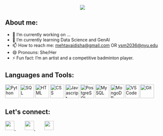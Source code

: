 <!-- ### Hey👋, I am Vaidisha Mehta -->

<!-- Intro GIF: https://github.com/kyechan99/capsule-render?tab=readme-ov-file#how-to-use -->
<p align="center">
  <img src="https://capsule-render.vercel.app/api?type=waving&reversal=true&color=F67280&height=300&section=header&text=Hey,%20I'm%20Vaidisha%20Mehta&desc=Data%20Engineer%20||%20Software%20Engineer%20||%20NYU%20Alum%20||%20🐍%20Pythoneer%20||%20🤖Tech%20Enthusiast&descSize=15&fontColor=f7f5f5&animation=fadeIn&fontSize=50&fontAlignY=30"/>
</p>
<!--%20||%20Software%20Engineer%20||%20NYU%20Alum%20Data%20Engineering%20Data%20Science%20and%20GenAI%20Enthusiast%20Pythoneer%20Tech%20Enthusiast
Machine Learning Engineer @ CVS Health || Masters @NYU || Machine Learning @ CVS Health || Beta Student Partner @microsoft || 🤖 Machine Learning, Deep Learning and Data Science Enthusiast ||🐍 Pythoneer || Love exploring Tech!-->

<!-- **VaidishaMehta/VaidishaMehta** is a ✨ _special_ ✨ repository because its `README.md` (this file) appears on your GitHub profile.
Here are some ideas to get you started:

- 🔭 I’m currently working on ...
- 🌱 I’m currently learning Data Science and GenAI
- 👯 I’m looking to collaborate on ...
- 🤔 I’m looking for help with ...
- 💬 Ask me about ...
- 📫 How to reach me: mehtavaidisha@gmail.com OR vsm2036@nyu.edu
- 😄 Pronouns: She/Her
- ⚡ Fun fact: I’m an artist and a competitive badminton player.
-->
## About me:  
- 🔭 I’m currently working on ...
- 🌱 I’m currently learning Data Science and GenAI
- 📫 How to reach me: mehtavaidisha@gmail.com OR vsm2036@nyu.edu
- 😄 Pronouns: She/Her
- ⚡ Fun fact: I’m an artist and a competitive badminton player.


## Languages and Tools:
<p align="left">
<img src="https://cdn.jsdelivr.net/gh/devicons/devicon@latest/icons/python/python-original.svg" alt="Python" width="45" height="45"/>
<img src="https://cdn.jsdelivr.net/gh/devicons/devicon@latest/icons/azuresqldatabase/azuresqldatabase-original.svg" alt="SQL" width="45" height="45"/>
<img src="https://cdn.jsdelivr.net/gh/devicons/devicon@latest/icons/html5/html5-original-wordmark.svg" alt="HTML" width="45" height="45"/>
<img src="https://cdn.jsdelivr.net/gh/devicons/devicon@latest/icons/css3/css3-original-wordmark.svg" alt="CSS" width="45" height="45"/>
<img src="https://cdn.jsdelivr.net/gh/devicons/devicon@latest/icons/javascript/javascript-original.svg" alt="Javascript" width="45" height="45"/>
<img src="https://cdn.jsdelivr.net/gh/devicons/devicon@latest/icons/postgresql/postgresql-original-wordmark.svg" alt="PostgreSQL" width="45" height="45"/>
<img src="https://cdn.jsdelivr.net/gh/devicons/devicon@latest/icons/mysql/mysql-original-wordmark.svg" alt="MySQL" width="45" height="45"/>
<img src="https://cdn.jsdelivr.net/gh/devicons/devicon@latest/icons/mongodb/mongodb-original-wordmark.svg" alt="MongoDB" width="45" height="45"/>
<img src="https://cdn.jsdelivr.net/gh/devicons/devicon@latest/icons/vscode/vscode-original.svg" alt="VSCode" width="45" height="45"/>
<img src="https://cdn.jsdelivr.net/gh/devicons/devicon@latest/icons/git/git-original.svg" alt="Git" width="45" height="45"/>
</p>


## Let's connect:
<!-- Icons of social media -->
<!-- LinkedIn Icon image: https://www.iconfinder.com/search/icons?family=social-media-104 -->
<a href="https://www.linkedin.com/in/vaidisha-mehta/">
  <img height="30" src="https://github.com/user-attachments/assets/f19b6b31-c507-48ff-b073-9b2ff32c6fe8"/>
</a>
<!-- LeetCode Icon image: https://www.iconfinder.com/search/icons?family=social-media-104 -->
<a href="https://leetcode.com/u/mvaidisha/" style="margin-left: 30px;">
  <img height="30" src="https://upload.vectorlogo.zone/logos/leetcode/images/87a6ef2b-56e7-42de-b43f-d9db8e40734e.svg"/>
</a>
<!-- Medium Icon image: https://icons8.com/icons/set/medium -->
<a href="https://medium.com/@mehtavaidisha" style="margin-left: 30px;">
  <img height="30" src="https://img.icons8.com/?size=50&id=InFPHXxpBdjV&format=png&color=000000"/>
</a>
